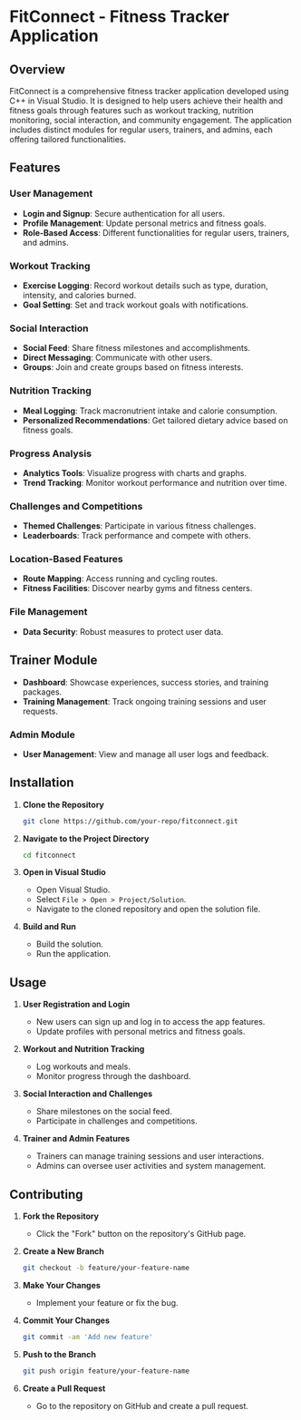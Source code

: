 # FitConnect - Fitness Tracker Application

## Overview
FitConnect is a comprehensive fitness tracker application developed using C++ in Visual Studio. It is designed to help users achieve their health and fitness goals through features such as workout tracking, nutrition monitoring, social interaction, and community engagement. The application includes distinct modules for regular users, trainers, and admins, each offering tailored functionalities.

## Features

### User Management
- **Login and Signup**: Secure authentication for all users.
- **Profile Management**: Update personal metrics and fitness goals.
- **Role-Based Access**: Different functionalities for regular users, trainers, and admins.

### Workout Tracking
- **Exercise Logging**: Record workout details such as type, duration, intensity, and calories burned.
- **Goal Setting**: Set and track workout goals with notifications.

### Social Interaction
- **Social Feed**: Share fitness milestones and accomplishments.
- **Direct Messaging**: Communicate with other users.
- **Groups**: Join and create groups based on fitness interests.

### Nutrition Tracking
- **Meal Logging**: Track macronutrient intake and calorie consumption.
- **Personalized Recommendations**: Get tailored dietary advice based on fitness goals.

### Progress Analysis
- **Analytics Tools**: Visualize progress with charts and graphs.
- **Trend Tracking**: Monitor workout performance and nutrition over time.

### Challenges and Competitions
- **Themed Challenges**: Participate in various fitness challenges.
- **Leaderboards**: Track performance and compete with others.

### Location-Based Features
- **Route Mapping**: Access running and cycling routes.
- **Fitness Facilities**: Discover nearby gyms and fitness centers.

### File Management
- **Data Security**: Robust measures to protect user data.

## Trainer Module
- **Dashboard**: Showcase experiences, success stories, and training packages.
- **Training Management**: Track ongoing training sessions and user requests.

### Admin Module
- **User Management**: View and manage all user logs and feedback.

## Installation

1. **Clone the Repository**
   ```bash
   git clone https://github.com/your-repo/fitconnect.git
   ```

2. **Navigate to the Project Directory**
   ```bash
   cd fitconnect
   ```

3. **Open in Visual Studio**
   - Open Visual Studio.
   - Select `File > Open > Project/Solution`.
   - Navigate to the cloned repository and open the solution file.

4. **Build and Run**
   - Build the solution.
   - Run the application.

## Usage

1. **User Registration and Login**
   - New users can sign up and log in to access the app features.
   - Update profiles with personal metrics and fitness goals.

2. **Workout and Nutrition Tracking**
   - Log workouts and meals.
   - Monitor progress through the dashboard.

3. **Social Interaction and Challenges**
   - Share milestones on the social feed.
   - Participate in challenges and competitions.

4. **Trainer and Admin Features**
   - Trainers can manage training sessions and user interactions.
   - Admins can oversee user activities and system management.

## Contributing

1. **Fork the Repository**
   - Click the "Fork" button on the repository's GitHub page.

2. **Create a New Branch**
   ```bash
   git checkout -b feature/your-feature-name
   ```

3. **Make Your Changes**
   - Implement your feature or fix the bug.

4. **Commit Your Changes**
   ```bash
   git commit -am 'Add new feature'
   ```

5. **Push to the Branch**
   ```bash
   git push origin feature/your-feature-name
   ```

6. **Create a Pull Request**
   - Go to the repository on GitHub and create a pull request.
